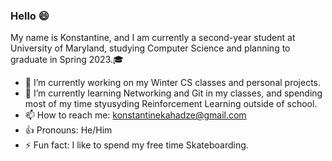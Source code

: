 ### Hello 😄

My name is Konstantine, and I am currently a second-year student at University of Maryland, studying Computer Science and planning to graduate in Spring 2023.🎓
- 🔭 I’m currently working on my Winter CS classes and personal projects. 
- 🌱 I’m currently learning Networking and Git in my classes, and spending most of my time styusyding Reinforcement Learning outside of school.
- 📫 How to reach me: konstantinekahadze@gmail.com
- 👍 Pronouns: He/Him
- ⚡ Fun fact: I like to spend my free time Skateboarding.
